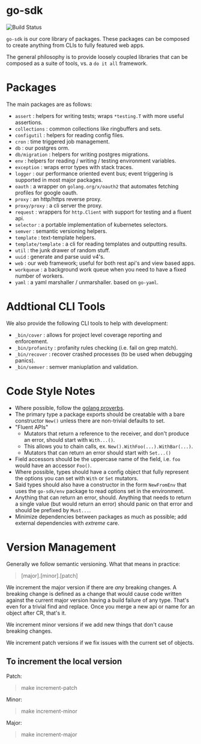 go-sdk
======

![Build Status](https://circleci.com/gh/blend/go-sdk.svg?style=shield&circle-token=:circle-token)

`go-sdk` is our core library of packages. These packages can be composed to create anything from CLIs to fully featured web apps.

The general philosophy is to provide loosely coupled libraries that can be composed as a suite of tools, vs. a `do it all` framework.

# Packages

The main packages are as follows:

- `assert` : helpers for writing tests; wraps `*testing.T` with more useful assertions.
- `collections` : common collections like ringbuffers and sets. 
- `configutil` : helpers for reading config files.
- `cron` : time triggered job management.
- `db` : our postgres orm.
- `db/migration` : helpers for writing postgres migrations.
- `env` : helpers for reading / writing / testing environment variables.
- `exception` : wraps error types with stack traces. 
- `logger` : our performance oriented event bus; event triggering is supported in most major packages.
- `oauth` : a wrapper on `golang.org/x/oauth2` that automates fetching profiles for google oauth.
- `proxy` : an http/https reverse proxy.
- `proxy/proxy` : a cli server the proxy.
- `request` : wrappers for `http.Client` with support for testing and a fluent api.
- `selector` : a portable implementation of kubernetes selectors.
- `semver` : semantic versioning helpers.
- `template` : text-template helpers.
- `template/template` : a cli for reading templates and outputting results.
- `util` : the junk drawer of random stuff. 
- `uuid` : generate and parse uuid v4's.
- `web` : our web framework; useful for both rest api's and view based apps.
- `workqueue` : a background work queue when you need to have a fixed number of workers.
- `yaml` : a yaml marshaller / unmarshaller. based on `go-yaml`.

# Addtional CLI Tools

We also provide the following CLI tools to help with development:

- `_bin/cover` : allows for project level coverage reporting and enforcement.
- `_bin/profanity` : profanity rules checking (i.e. fail on grep match).
- `_bin/recover` : recover crashed processes (to be used when debugging panics).
- `_bin/semver` : semver maniuplation and validation. 

# Code Style Notes

- Where possible, follow the [golang proverbs](https://go-proverbs.github.io/).
- The primary type a package exports should be creatable with a bare constructor `New()` unless there are non-trivial defaults to set.
- "Fluent APIs"
    - Mutators that return a reference to the receiver, and don't produce an error, should start with `With...()`.
    - This allows you to chain calls, ex. `New().WithFoo(...).WithBar(...)`.
    - Mutators that can return an error should start with `Set...()`
- Field accessors should be the uppercase name of the field, i.e. `foo` would have an accessor `Foo()`.
- Where possible, types should have a config object that fully represent the options you can set with `With` or `Set` mutators. 
- Said types should also have a constructor in the form `NewFromEnv` that uses the `go-sdk/env` package to read options set in the environment.
- Anything that can return an error, should. Anything that needs to return a single value (but would return an error) should panic on that error and should be prefixed by `Must...`.
- Minimize dependencies between packages as much as possible; add external dependencies with *extreme* care.

# Version Management

Generally we follow semantic versioning. What that means in practice:

> [major].[minor].[patch]

We increment the major version if there are *any* breaking changes. A breaking change is defined as a change that would cause code written against the current major version having a build failure of any type. That's even for a trivial find and replace. Once you merge a new api or name for an object after CR, that's it.

We increment minor versions if we add new things that don't cause breaking changes. 

We increment patch versions if we fix issues with the current set of objects.

## To increment the local version

Patch:
> make increment-patch

Minor:
> make increment-minor

Major:
> make increment-major
